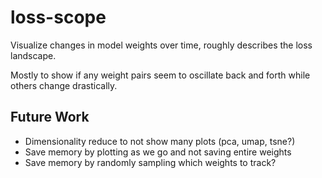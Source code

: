 # loss-scope

Visualize changes in model weights over time, roughly describes the loss landscape.

Mostly to show if any weight pairs seem to oscillate back and forth while others change drastically. 

## Future Work

- Dimensionality reduce to not show many plots (pca, umap, tsne?)
- Save memory by plotting as we go and not saving entire weights
- Save memory by randomly sampling which weights to track?